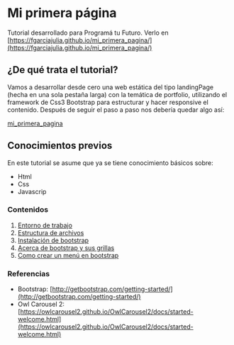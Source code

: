 # Mi primera página
Tutorial desarrollado para Programá tu Futuro. 
Verlo en [https://fgarciajulia.github.io/mi_primera_pagina/](https://fgarciajulia.github.io/mi_primera_pagina/)

## ¿De qué trata el tutorial?
 Vamos a desarrollar desde cero una web estática del tipo landingPage (hecha en una sola pestaña larga) con la temática de portfolio, utilizando el framework de Css3 Bootstrap para estructurar y hacer responsive el contenido. 
Después de seguir el paso a paso nos debería quedar algo así:

[mi_primera_pagina](http://dacu.com.ar/mi_primera_pagina/)

## Conocimientos previos
En este tutorial se asume que ya se tiene conocimiento básicos sobre:
- Html
- Css
- Javascrip

### Contenidos
1.	[Entorno de trabajo](./docs/entorno-trabajo.md)
2.	[Estructura de archivos](./docs/estructura-archivos.md)
3.	[Instalación de bootstrap](./docs/instalacion-bootstrap.md)
3.	[Acerca de bootstrap y sus grillas](./docs/acerca-bootstrap.md)
3.	[Como crear un menú en bootstrap](./docs/menu-bootstrap.md)

### Referencias

- Bootstrap: [http://getbootstrap.com/getting-started/](http://getbootstrap.com/getting-started/) <br />
- Owl Carousel 2: [https://owlcarousel2.github.io/OwlCarousel2/docs/started-welcome.html](https://owlcarousel2.github.io/OwlCarousel2/docs/started-welcome.html) <br />